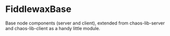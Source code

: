 FiddlewaxBase
=============

Base node components (server and client), extended from chaos-lib-server and chaos-lib-client as a handy little module.


